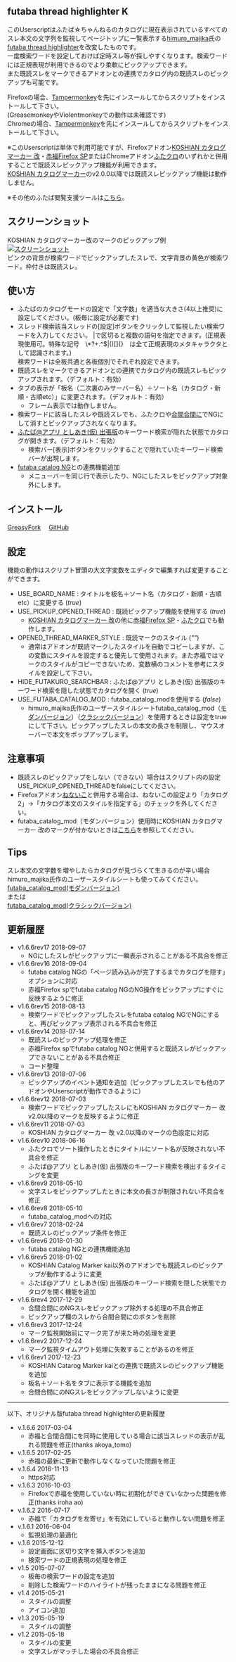 ## futaba thread highlighter K
このUserscriptはふたば☆ちゃんねるのカタログに現在表示されているすべてのスレ本文の文字列を監視してページトップに一覧表示する[himuro\_majika](https://github.com/himuro-majika)氏の[futaba thread highlighter](https://github.com/himuro-majika/futaba_thread_highlighter)を改変したものです。  
一度検索ワードを設定しておけば定時スレ等が探しやすくなります。検索ワードには正規表現が利用できるのでより柔軟にピックアップできます。  
また既読スレをマークできるアドオンとの連携でカタログ内の既読スレのピックアップも可能です。  

Firefoxの場合、[Tampermonkey](https://addons.mozilla.org/ja/firefox/addon/tampermonkey/)を先にインスールしてからスクリプトをインストールして下さい。  
(GreasemonkeyやViolentmonkeyでの動作は未確認です)  
Chromeの場合、[Tampermonkey](https://chrome.google.com/webstore/detail/tampermonkey/dhdgffkkebhmkfjojejmpbldmpobfkfo)を先にインスールしてからスクリプトをインストールして下さい。  

※このUserscriptは単体で利用可能ですが、Firefoxアドオン[KOSHIAN カタログマーカー 改](https://github.com/akoya-tomo/koshian_catalog_marker_kai)・[赤福Firefox SP](http://toshiakisp.github.io/akahuku-firefox-sp/)またはChromeアドオン[ふたクロ](http://futakuro.com/)のいずれかと併用することで既読スレピックアップ機能が利用できます。  
[KOSHIAN カタログマーカー](https://addons.mozilla.org/ja/firefox/addon/koshian-catalog-marker/)のv2.0.0以降では既読スレピックアップ機能は動作しません。  

※その他のふたば閲覧支援ツールは[こちら](https://github.com/akoya-tomo/futaba_auto_reloader_K/wiki/)。

## スクリーンショット
KOSHIAN カタログマーカー改のマークのピックアップ例  
[![スクリーンショット](images/thumbnail01.png "スクリーンショット")](images/screenshot01.png?raw=true)  
ピンクの背景が検索ワードでピックアップしたスレで、文字背景の黄色が検索ワード。枠付きは既読スレ。

## 使い方
* ふたばのカタログモードの設定で「文字数」を適当な大きさ(4以上推奨)に設定してください。(板毎に設定が必要です)
* スレッド検索該当スレッドの[設定]ボタンをクリックして監視したい検索ワードを入力してください。
|で区切ると複数の語句を指定できます。(正規表現使用可。特殊な記号　\\*?+.^$|()[]{}　は全て正規表現のメタキャラクタとして認識されます。)  
検索ワードは全板共通と各板個別でそれぞれ設定できます。  
* 既読スレをマークできるアドオンとの連携でカタログ内の既読スレもピックアップされます。（デフォルト：有効）
* タブの表示が「板名（二次裏のみサーバー名）＋ソート名（カタログ・新順・古順etc）」に変更されます。（デフォルト：有効）
  - フレーム表示では動作しません。
* 検索ワードに該当したスレや既読スレでも、ふたクロや[合間合間に](http://toshiakisp.github.io/akahuku-firefox-sp/#others)でNGにして消すとピックアップされなくなります。  
* [ふたば@アプリ としあき\(仮\) 出張版](https://chrome.google.com/webstore/detail/%E3%81%B5%E3%81%9F%E3%81%B0%E3%82%A2%E3%83%97%E3%83%AA-%E3%81%A8%E3%81%97%E3%81%82%E3%81%8D%E4%BB%AE-%E5%87%BA%E5%BC%B5%E7%89%88/nhiegnhgjieegcgdkbneigigmpijbnhe)のキーワード検索が隠れた状態でカタログが開きます。（デフォルト：有効）  
  - 検索バー\[表示\]ボタンをクリックすることで隠れていたキーワード検索バーが出現します。  
* [futaba catalog NG](https://github.com/akoya-tomo/futaba_catalog_NG/)との連携機能追加
  - メニューバーを同じ行で表示したり、NGにしたスレをピックアップ対象外にします。

## インストール
[GreasyFork](https://greasyfork.org/ja/scripts/36639-futaba-thread-highlighter-k)　
[GitHub](https://github.com/akoya-tomo/futaba_thread_highlighter_K/raw/master/futaba_thread_highlighter.user.js)


## 設定
機能の動作はスクリプト冒頭の大文字変数をエディタで編集すれば変更することができます。  

* USE\_BOARD\_NAME : タイトルを板名＋ソート名（カタログ・新順・古順etc）に変更する \(*true*\)  
* USE\_PICKUP\_OPENED\_THREAD : 既読ピックアップ機能を使用する \(*true*\)  
  - [KOSHIAN カタログマーカー 改](https://github.com/akoya-tomo/koshian_catalog_marker_kai)の他に[赤福Firefox SP](http://toshiakisp.github.io/akahuku-firefox-sp/)・[ふたクロ](http://futakuro.com/)でも動作します。
* OPENED\_THREAD\_MARKER\_STYLE : 既読マークのスタイル \(*""*\)  
  - 通常はアドオンが既読マークしたスタイルを自動でコピーしますが、この変数にスタイルを設定すると優先して使用されます。また赤福ではマークのスタイルがコピーできないため、変数横のコメントを参考にスタイルを設定して下さい。  
* HIDE\_FUTAKURO\_SEARCHBAR : ふたば@アプリ としあき\(仮\) 出張版のキーワード検索を隠した状態でカタログを開く \(*true*\)  
* USE\_FUTABA\_CATALOG\_MOD : futaba_catalog_modを使用する \(*false*\)  
  - himuro_majika氏作のユーザースタイルシートfutaba_catalog_mod（[モダンバージョン](https://userstyles.org/styles/114129/futaba-catalog-mod-modern)）（[クラシックバージョン](https://userstyles.org/styles/114130/futaba-catalog-mod-classic)）を使用するときは設定をtrueにして下さい。ピックアップしたスレの本文の長さを制限し、マウスオーバーで本文をポップアップします。  

## 注意事項
* 既読スレのピックアップをしない（できない）場合はスクリプト内の設定USE\_PICKUP\_OPENED\_THREADをfalseにしてください。
* Firefoxアドオン[ねないこ](http://nenaiko.sakura.ne.jp/nenaiko/)と併用する場合は、ねないこの設定より「カタログ2」→「カタログ本文のスタイルを指定する」のチェックを外してください。
* futaba\_catalog\_mod（モダンバージョン）使用時にKOSHIAN カタログマーカー 改のマークが付かないときは[こちら](https://github.com/akoya-tomo/koshian_catalog_marker_kai#注意事項)を参照してください。  

## Tips
スレ本文の文字数を増やしたらカタログが見づらくて生きるのが辛い場合  
himuro\_majika氏作のユーザースタイルシートも使ってみてください。  
[futaba\_catalog\_mod(モダンバージョン)](https://userstyles.org/styles/114129/futaba-catalog-mod-modern)  
または  
[futaba\_catalog\_mod(クラシックバージョン)](https://userstyles.org/styles/114130/futaba-catalog-mod-classic)

## 更新履歴
* v1.6.6rev17 2018-09-07
  - NGにしたスレがピックアップに一瞬表示されることがある不具合を修正
* v1.6.6rev16 2018-09-04
  - futaba catalog NGの「ページ読み込みが完了するまでカタログを隠す」オプションに対応
  - 赤福Firefox spでfutaba catalog NGのNG操作をピックアップにすぐに反映するように修正
* v1.6.6rev15 2018-08-13
  - 検索ワードでピックアップしたスレをfutaba catalog NGでNGにすると、再びピックアップ表示される不具合を修正
* v1.6.6rev14 2018-07-14
  - 既読スレのピックアップ処理を修正
  - 赤福Firefox spでfutaba catalog NGと併用すると既読スレがピックアップできないことがある不具合修正
  - コード整理
* v1.6.6rev13 2018-07-06
  - ピックアップのイベント通知を追加（ピックアップしたスレでも他のアドオンやUserscriptが動作できるように）
* v1.6.6rev12 2018-07-03
  - 検索ワードでピックアップしたスレにもKOSHIAN カタログマーカー 改 v2.0以降のマークを反映するように修正
* v1.6.6rev11 2018-07-03
  - KOSHIAN カタログマーカー 改 v2.0以降のマークの色設定に対応
* v1.6.6rev10 2018-06-16
  - ふたクロでソート操作したときにタイトルにソート名が反映されない不具合を修正
  - ふたば@アプリ としあき\(仮\) 出張版のキーワード検索を検出するタイミングを変更
* v1.6.6rev9 2018-05-10
  - 文字スレをピックアップしたときに本文の長さが制限されない不具合を修正
* v1.6.6rev8 2018-05-10
  - futaba_catalog_modへの対応
* v1.6.6rev7 2018-02-24
  - 既読スレのピックアップ条件を修正
* v1.6.6rev6 2018-01-30
  - futaba catalog NGとの連携機能追加
* v1.6.6rev5 2018-01-02
  - KOSHIAN Catalog Marker kai以外のアドオンでも既読スレのピックアップが動作するように変更
  - ふたば@アプリ としあき\(仮\) 出張版のキーワード検索を隠した状態でカタログを開く機能を追加
* v1.6.6rev4 2017-12-29
  - 合間合間にのNGスレをピックアップ除外する処理の不具合修正
  - ピックアップ欄のスレから合間合間にのボタンを削除
* v1.6.6rev3 2017-12-24
  - マーク監視開始前にマーク完了が来た時の処理を変更
* v1.6.6rev2 2017-12-24
  - マーク監視タイムアウト処理に失敗することがあるのを修正
* v1.6.6rev1 2017-12-23
  - KOSHIAN Catarog Marker kaiとの連携で既読スレのピックアップ機能を追加
  - 板名＋ソート名をタブに表示する機能を追加
  - 合間合間にのNGスレをピックアップしないように変更

***

以下、オリジナル版futaba thread highlighterの更新履歴  

* v.1.6.6 2017-03-04
  - 赤福と合間合間にを同時に使用している場合に該当スレッドの表示が乱れる問題を修正(thanks akoya_tomo)
* v.1.6.5 2017-02-25
  - 赤福の最新に更新で動作しなくなっていた問題を修正
* v.1.6.4 2016-11-13
  - https対応
* v.1.6.3 2016-10-03
  - Firefoxで赤福を使用していない時に初期化ができていなかった問題を修正(thanks iroha ao)
* v.1.6.2 2016-07-17
  - 赤福で「カタログを左寄せ」を有効にしていると動作しない問題を修正
* v.1.6.1 2016-06-04
  - 監視処理の最適化
* v.1.6 2015-12-12
  - 設定画面に区切り文字を挿入ボタンを追加
  - 検索ワードの正規表現の処理を修正
* v1.5 2015-07-07
  - 板毎の検索ワードの設定を追加
  - 削除した検索ワードのハイライトが残ったままになる問題を修正
* v1.4 2015-05-21
  - スタイルの調整
  - アイコン追加
* v1.3 2015-05-19
  - スタイルの調整
* v1.2 2015-05-18
  - スタイルの変更
  - 文字スレがマッチした場合の不具合修正
